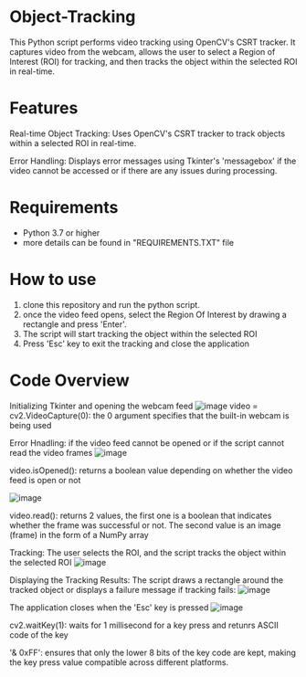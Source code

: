 # Object-Tracking
This Python script performs video tracking using OpenCV's CSRT tracker. It captures video from the webcam, allows the user to select a Region of Interest (ROI) for tracking, and then tracks the object within the selected ROI in real-time. 

# Features
Real-time Object Tracking: Uses OpenCV's CSRT tracker to track objects within a selected ROI in real-time.

Error Handling: Displays error messages using Tkinter's 'messagebox' if the video cannot be accessed or if there are any issues during processing.

# Requirements
+ Python 3.7 or higher
+ more details can be found in "REQUIREMENTS.TXT" file

# How to use
1. clone this repository and run the python script.
2. once the video feed opens, select the Region Of Interest by drawing a rectangle and press 'Enter'.
3. The script will start tracking the object within the selected ROI
4. Press 'Esc' key to exit the tracking and close the application

# Code Overview
Initializing Tkinter and opening the webcam feed
![image](https://github.com/user-attachments/assets/7516d8ff-0544-4e1d-8ed4-7d8aa5d43074)
video = cv2.VideoCapture(0): the 0 argument specifies that the built-in webcam is being used

Error Hnadling:
if the video feed cannot be opened or if the script cannot read the video frames
![image](https://github.com/user-attachments/assets/ff7564d4-43d4-4987-9292-84728a1216ae)

video.isOpened(): returns a boolean value depending on whether the video feed is open or not 

![image](https://github.com/user-attachments/assets/675db761-67cb-4791-8621-cfaf690adc78)

video.read(): returns 2 values, the first one is a boolean that indicates whether the frame was successful or not. The second value is an image (frame) in the form of a NumPy array

Tracking:
The user selects the ROI, and the script tracks the object within the selected ROI
![image](https://github.com/user-attachments/assets/6740f8d5-1b65-4178-9a99-aa42d1af8f73)

Displaying the Tracking Results:
The script draws a rectangle around the tracked object or displays a failure message if tracking fails:
![image](https://github.com/user-attachments/assets/4bcaf0f4-28ad-4140-a90b-317daea01ffa)

The application closes when the 'Esc' key is pressed
![image](https://github.com/user-attachments/assets/311c3e76-b1bb-4426-8317-8902f572c019)

cv2.waitKey(1): waits for 1 millisecond for a key press and retunrs ASCII code of the key

'& 0xFF': ensures that only the lower 8 bits of the key code are kept, making the key press value compatible across different platforms.
